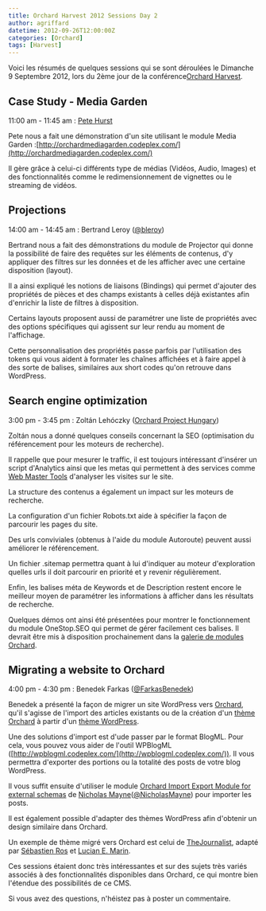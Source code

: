 ```yaml
---
title: Orchard Harvest 2012 Sessions Day 2
author: agriffard
datetime: 2012-09-26T12:00:00Z
categories: [Orchard]
tags: [Harvest]
---
```


Voici les résumés de quelques sessions qui se sont déroulées le Dimanche 9 Septembre 2012, lors du 2ème jour de la conférence[Orchard Harvest](http://harvest.orchardproject.fr/).

## Case Study - Media Garden

11:00 am - 11:45 am : [Pete Hurst](http://www.codeplex.com/site/users/view/randompete)

Pete nous a fait une démonstration d'un site utilisant le module Media Garden :[http://orchardmediagarden.codeplex.com/](http://orchardmediagarden.codeplex.com/)

Il gère grâce à celui-ci différents type de médias (Vidéos, Audio, Images) et des fonctionnalités comme le redimensionnement de vignettes ou le streaming de vidéos.

## Projections

14:00 am - 14:45 am : Bertrand Leroy ([@bleroy](http://twitter.com/bleroy))

Bertrand nous a fait des démonstrations du module de Projector qui donne la possibilité de faire des requêtes sur les éléments de contenus, d'y appliquer des filtres sur les données et de les afficher avec une certaine disposition (layout).

Il a ainsi expliqué les notions de liaisons (Bindings) qui permet d'ajouter des propriétés de pièces et des champs existants à celles déjà existantes afin d'enrichir la liste de filtres à disposition.

Certains layouts proposent aussi de paramétrer une liste de propriétés avec des options spécifiques qui agissent sur leur rendu au moment de l'affichage.

Cette personnalisation des propriétés passe parfois par l'utilisation des tokens qui vous aident à formater les chaînes affichées et à faire appel à des sorte de balises, similaires aux short codes qu'on retrouve dans WordPress.

## Search engine optimization

3:00 pm - 3:45 pm : Zoltán Lehóczky ([Orchard Project Hungary](http://english.orchardproject.hu/))

Zoltán nous a donné quelques conseils concernant la SEO (optimisation du référencement pour les moteurs de recherche).

Il rappelle que pour mesurer le traffic, il est toujours intéressant d'insérer un script d'Analytics ainsi que les metas qui permettent à des services comme [Web Master Tools](https://www.google.com/webmasters/tools/home) d'analyser les visites sur le site.

La structure des contenus a également un impact sur les moteurs de recherche.

La configuration d'un fichier Robots.txt aide à spécifier la façon de parcourir les pages du site.

Des urls conviviales (obtenus à l'aide du module Autoroute) peuvent aussi améliorer le référencement.

Un fichier .sitemap permettra quant à lui d'indiquer au moteur d'exploration quelles urls il doit parcourir en priorité et y revenir régulièrement.

Enfin, les balises méta de Keywords et de Description restent encore le meilleur moyen de paramétrer les informations à afficher dans les résultats de recherche.

Quelques démos ont ainsi été présentées pour montrer le fonctionnement du module OneStop.SEO qui permet de gérer facilement ces balises. Il devrait être mis à disposition prochainement dans la [galerie de modules Orchard](http://gallery.orchardproject.net/).

## Migrating a website to Orchard

4:00 pm - 4:30 pm : Benedek Farkas ([@FarkasBenedek](https://twitter.com/FarkasBenedek))

Benedek a présenté la façon de migrer un site WordPress vers [Orchard](http://orchardproject.fr/), qu'il s'agisse de l'import des articles existants ou de la création d'un [thème Orchard](http://gallery.orchardproject.net/List/Themes) à partir d'un [thème WordPress](http://wordpress.org/extend/themes/).

Une des solutions d'import est d'ude passer par le format BlogML. Pour cela, vous pouvez vous aider de l'outil WPBlogML ([http://wpblogml.codeplex.com/](http://wpblogml.codeplex.com/)). Il vous permettra d'exporter des portions ou la totalité des posts de votre blog WordPress.

Il vous suffit ensuite d'utiliser le module [Orchard Import Export Module for external schemas](http://orchardimportexport.codeplex.com/) de [Nicholas Mayne](http://themayneissue.com/)([@NicholasMayne](https://twitter.com/NicholasMayne)) pour importer les posts.

Il est également possible d'adapter des thèmes WordPress afin d'obtenir un design similaire dans Orchard.

Un exemple de thème migré vers Orchard est celui de [TheJournalist](http://gallery.orchardproject.net/List/Themes/Orchard.Theme.TheJournalist), adapté par [Sébastien Ros](http://www.sebastienros.com/) et [Lucian E. Marin](http://lucianmarin.com/).

Ces sessions étaient donc très intéressantes et sur des sujets très variés associés à des fonctionnalités disponibles dans Orchard, ce qui montre bien l'étendue des possibilités de ce CMS.

Si vous avez des questions, n'héistez pas à poster un commentaire.
